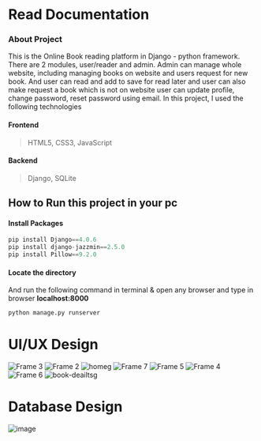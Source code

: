 # Read Documentation
### About Project
This is the Online Book reading platform in Django - python framework. There are 2 modules, user/reader and admin. Admin can manage whole website, including managing books on website and users request for new book. And user can read and add to save for read later and user can also make request a book which is not on website user can update profile, change password, reset password using email. In this project, I used the following technologies 
#### Frontend
>  HTML5,
>  CSS3,
> JavaScript 

#### Backend
> Django,
> SQLite
 
## How to Run this project in your pc
#### Install Packages
``` python
pip install Django==4.0.6
pip install django-jazzmin==2.5.0
pip install Pillow==9.2.0
``` 
#### Locate the directory
And run the following command in terminal  & open any browser and type
in browser  <b>localhost:8000</b> 
```python
python manage.py runserver
```

# UI/UX Design
![Frame 3](https://github.com/anujxcode/ebook-reading-platform-djagno/assets/106525163/3a6a96f5-6c51-459a-be9e-b1e46d04aba2)
![Frame 2](https://github.com/anujxcode/ebook-reading-platform-djagno/assets/106525163/9251b6dc-7db4-443c-a8b4-c1fdf4bde583)
![homeg](https://github.com/anujxcode/ebook-reading-platform-djagno/assets/106525163/a5494933-8e2b-4225-a87d-cce651ea4693)
![Frame 7](https://github.com/anujxcode/ebook-reading-platform-djagno/assets/106525163/05b3b792-769c-4e39-b05c-bc0132998937)
![Frame 5](https://github.com/anujxcode/ebook-reading-platform-djagno/assets/106525163/0c8555a1-3111-4ea3-adc6-ea0980390cf4)
![Frame 4](https://github.com/anujxcode/ebook-reading-platform-djagno/assets/106525163/4d5d588f-b39c-4451-bbe9-0869b087fb06)
![Frame 6](https://github.com/anujxcode/ebook-reading-platform-djagno/assets/106525163/1bd8d6e4-89ac-4285-b822-44f73cd0343d)
![book-deailtsg](https://github.com/anujxcode/ebook-reading-platform-djagno/assets/106525163/8d30d8ba-483c-46dd-a5a7-0e1658495d75)



# Database Design
![image](https://user-images.githubusercontent.com/106525163/203507870-642283cb-e241-4247-8afa-bc3976da38a8.png)
